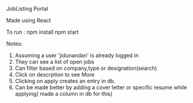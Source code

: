 JobListing Portal 

Made using React

To run : 
npm install
npm start

Notes:
1) Assuming a user 'jidunandan' is already logged in
2) They can see a list of open jobs
3) Can filter based on company,type or designation(search)
4) Click on descrption to see More
5) Clicking on apply creates an entry in db.
6) Can be made better by adding a cover letter or specific resume while applying( made a column in db for this)



